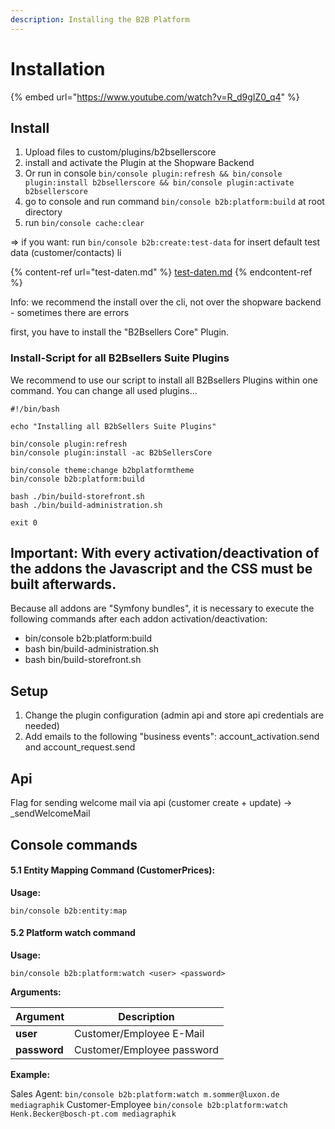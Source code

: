 ```yaml
---
description: Installing the B2B Platform
---
```


# Installation

{% embed url="https://www.youtube.com/watch?v=R_d9gIZ0_q4" %}

## Install

1. Upload files to custom/plugins/b2bsellerscore
2. install and activate the Plugin at the Shopware Backend
3. Or run in console `bin/console plugin:refresh && bin/console plugin:install b2bsellerscore && bin/console plugin:activate b2bsellerscore`&#x20;
4. go to console and run command `bin/console b2b:platform:build` at root directory
5. run `bin/console cache:clear`

\=> if you want: run `bin/console b2b:create:test-data` for insert default test data (customer/contacts) li

{% content-ref url="test-daten.md" %}
[test-daten.md](test-daten.md)
{% endcontent-ref %}

Info: we recommend the install over the cli, not over the shopware backend - sometimes there are errors

first, you have to install the "B2Bsellers Core" Plugin.

### Install-Script for all B2Bsellers Suite Plugins&#x20;

We recommend to use our script to install all B2Bsellers Plugins within one command. You can change all used plugins...

```
#!/bin/bash

echo "Installing all B2bSellers Suite Plugins"

bin/console plugin:refresh
bin/console plugin:install -ac B2bSellersCore

bin/console theme:change b2bplatformtheme
bin/console b2b:platform:build

bash ./bin/build-storefront.sh
bash ./bin/build-administration.sh

exit 0
```

## Important: With every activation/deactivation of the addons the Javascript and the CSS must be built afterwards.

Because all addons are "Symfony bundles", it is necessary to execute the following commands after each addon activation/deactivation:

* bin/console b2b:platform:build
* bash bin/build-administration.sh
* bash bin/build-storefront.sh

## Setup

1. Change the plugin configuration (admin api and store api credentials are needed)
2. Add emails to the following "business events": account\_activation.send and account\_request.send

## Api

Flag for sending welcome mail via api (customer create + update) -> \_sendWelcomeMail

## Console commands

#### 5.1 Entity Mapping Command (CustomerPrices):

**Usage:**

`bin/console b2b:entity:map`

#### 5.2 Platform watch command

**Usage:**

`bin/console b2b:platform:watch <user> <password>`

**Arguments:**

| Argument     | Description                |
| ------------ | -------------------------- |
| **user**     | Customer/Employee E-Mail   |
| **password** | Customer/Employee password |

**Example:**

Sales Agent: `bin/console b2b:platform:watch m.sommer@luxon.de mediagraphik` Customer-Employee `bin/console b2b:platform:watch Henk.Becker@bosch-pt.com mediagraphik`

